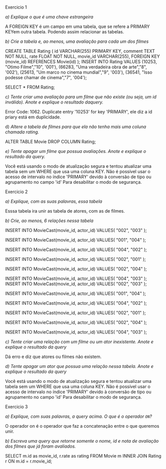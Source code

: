 Exercicio 1

*a) Explique o que é uma chave estrangeira*

A FOREIGN KEY é um campo em uma tabela, que se refere a PRIMARY KEYem outra tabela. Podendo assim relacionar as tabelas.


*b) Crie a tabela e, ao menos, uma avaliação para cada um dos filmes*

CREATE TABLE Rating (
		id VARCHAR(255) PRIMARY KEY,
    comment TEXT NOT NULL,
		rate FLOAT NOT NULL,
    movie_id VARCHAR(255),
    FOREIGN KEY (movie_id) REFERENCES Movie(id)
);
INSERT INTO Rating VALUES
(10253, "Otimo Filme","10", '001'),
(66283, "Uma verdadeira obra de arte","8", '002'),
(25613, "Um marco no cinema mundial","9", '003'),
(36541, "Isso podesse chamar de cinema","7", '004');

SELECT * FROM Rating;


*c) Tente criar uma avaliação para um filme que não existe (ou seja, um id inválido). Anote e explique o resultado daquery.*

Error Code: 1062. Duplicate entry '10253' for key 'PRIMARY', ele diz a id priary está em duplicidade.

d) *Altere a tabela de filmes para que ela não tenha mais uma coluna chamada rating.*

ALTER TABLE Movie
DROP COLUMN Rating;


*e) Tente apagar um filme que possua avaliações. Anote e explique o resultado da query.*

Você está usando o modo de atualização segura e tentou atualizar uma tabela sem um WHERE que usa uma coluna KEY. Não é possível usar o acesso de intervalo no índice 'PRIMARY' devido à conversão de tipo ou agrupamento no campo 'id' Para desabilitar o modo de segurança.

Exercicio 2

*a) Explique, com as suas palavras, essa tabela*

Esssa tabela ira unir as tabela de atores, com as de filmes.

*b) Crie, ao menos, 6 relações nessa tabela* 

INSERT INTO MovieCast(movie_id, actor_id)
VALUES(
	"002",
    "003"
);

INSERT INTO MovieCast(movie_id, actor_id)
VALUES(
	"001",
    "004"
);

INSERT INTO MovieCast(movie_id, actor_id)
VALUES(
	"004",
    "002"
);

INSERT INTO MovieCast(movie_id, actor_id)
VALUES(
	"002",
    "001"
);

INSERT INTO MovieCast(movie_id, actor_id)
VALUES(
	"002",
    "004"
);

INSERT INTO MovieCast(movie_id, actor_id)
VALUES(
	"004",
    "003"
);
INSERT INTO MovieCast(movie_id, actor_id)
VALUES(
	"002",
    "003"
);

INSERT INTO MovieCast(movie_id, actor_id)
VALUES(
	"001",
    "004"
);

INSERT INTO MovieCast(movie_id, actor_id)
VALUES(
	"004",
    "002"
);

INSERT INTO MovieCast(movie_id, actor_id)
VALUES(
	"002",
    "001"
);

INSERT INTO MovieCast(movie_id, actor_id)
VALUES(
	"002",
    "004"
);

INSERT INTO MovieCast(movie_id, actor_id)
VALUES(
	"004",
    "003"
);

*c) Tente criar uma relação com um filme ou um ator inexistente. Anote e explique o resultado da query*

Dá erro e diz que atores ou filmes não existem.

*d) Tente apagar um ator que possua uma relação nessa tabela. Anote e explique o resultado da query*

Você está usando o modo de atualização segura e tentou atualizar uma tabela sem um WHERE que usa uma coluna KEY. Não é possível usar o acesso de intervalo no índice 'PRIMARY' devido à conversão de tipo ou agrupamento no campo 'id' Para desabilitar o modo de segurança.

Exercicio 3


*a) Explique, com suas palavras, a query acima. O que é o operador `ON`?*

O operador on é o operador que faz a concatenação entre o que queremos unir.

*b) Escreva uma query que retorne somente o nome, id e nota de avaliação dos filmes que já foram avaliados.*

SELECT m.id as movie_id, r.rate as rating FROM Movie m
INNER JOIN Rating r ON m.id = r.movie_id;
